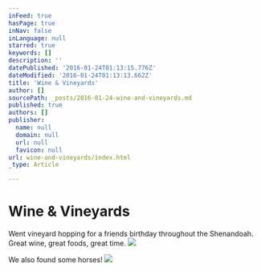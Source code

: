 ```yaml
---
inFeed: true
hasPage: true
inNav: false
inLanguage: null
starred: true
keywords: []
description: ''
datePublished: '2016-01-24T01:13:15.776Z'
dateModified: '2016-01-24T01:13:13.662Z'
title: 'Wine & Vineyards'
author: []
sourcePath: _posts/2016-01-24-wine-and-vineyards.md
published: true
authors: []
publisher:
  name: null
  domain: null
  url: null
  favicon: null
url: wine-and-vineyards/index.html
_type: Article

---
```

# Wine & Vineyards

Went vineyard hopping for a friends birthday throughout the Shenandoah. Great wine, great foods, great time. ![](https://the-grid-user-content.s3-us-west-2.amazonaws.com/5aa0af12-6af1-4a82-b8cc-8b5d3352e090.jpg)

We also found some horses!
![](https://the-grid-user-content.s3-us-west-2.amazonaws.com/14e4d4b4-7979-450b-8e47-19929afc684b.jpg)